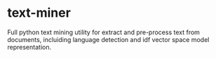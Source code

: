 # text-miner
Full python text mining utility for extract and pre-process text from documents, incluiding language detection and idf vector space model representation.
